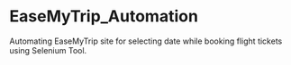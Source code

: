 # EaseMyTrip_Automation
Automating EaseMyTrip site for selecting date while booking flight tickets using Selenium Tool. 
